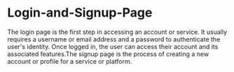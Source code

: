 # Login-and-Signup-Page
The login page is the first step in accessing an account or service. It usually requires a username or email address and a password to authenticate the user's identity. Once logged in, the user can access their account and its associated features.The signup page is the process of creating a new account or profile for a service or platform. 

